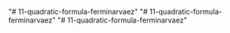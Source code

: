 "# 11-quadratic-formula-ferminarvaez" 
"# 11-quadratic-formula-ferminarvaez" 
                                        "# 11-quadratic-formula-ferminarvaez" 
